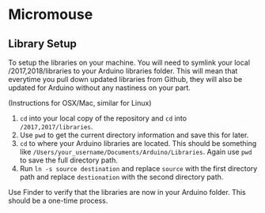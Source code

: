 # Micromouse

## Library Setup
To setup the libraries on your machine. You will need to symlink your local /2017,2018/libraries to your Arduino libraries folder. This will mean that everytime you pull down updated libraries from Github, they will also be updated for Arduino without any nastiness on your part.

(Instructions for OSX/Mac, similar for Linux)
1. `cd` into your local copy of the repository and `cd` into `/2017,2017/libraries`.
2. Use `pwd` to get the current directory information and save this for later.
3. `cd` to where your Arduino libraries are located. This should be something like `/Users/your_username/Documents/Arduino/Libraries`. Again use `pwd` to save the full directory path.
4. Run `ln -s source destination` and replace `source` with the first directory path and replace `destionation` with the second directory path.

Use Finder to verify that the libraries are now in your Arduino folder. This should be a one-time process.
